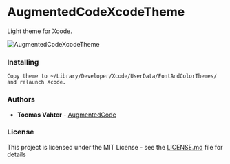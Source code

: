 # AugmentedCodeXcodeTheme

Light theme for Xcode.

![AugmentedCodeXcodeTheme](https://raw.github.com/laevandus/augmentedcodexcodetheme/master/Example.png)

### Installing

```
Copy theme to ~/Library/Developer/Xcode/UserData/FontAndColorThemes/ and relaunch Xcode.
```

### Authors

* **Toomas Vahter** - [AugmentedCode](https://augmentedcode.io/)

### License

This project is licensed under the MIT License - see the [LICENSE.md](LICENSE.md) file for details
